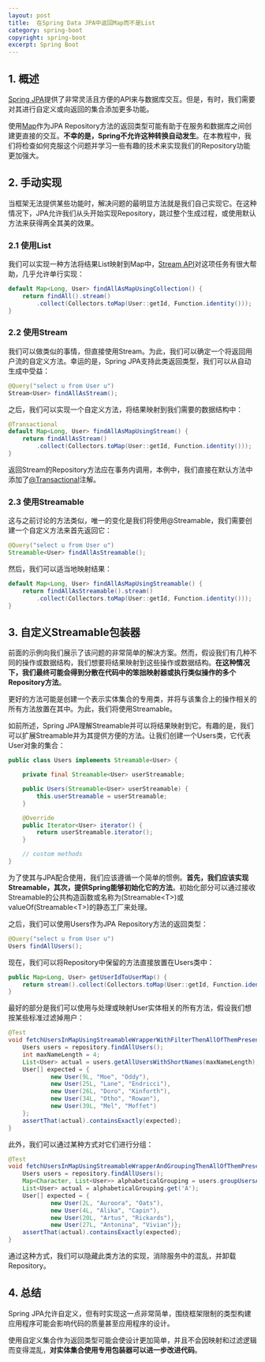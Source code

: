 ```yaml
---
layout: post
title:  在Spring Data JPA中返回Map而不是List
category: spring-boot
copyright: spring-boot
excerpt: Spring Boot
---
```


## 1. 概述

[Spring JPA](https://www.baeldung.com/the-persistence-layer-with-spring-data-jpa)提供了非常灵活且方便的API来与数据库交互。但是，有时，我们需要对其进行自定义或向返回的集合添加更多功能。

使用[Map](https://www.baeldung.com/java-hashmap)作为JPA Repository方法的返回类型可能有助于在服务和数据库之间创建更直接的交互。**不幸的是，Spring不允许这种转换自动发生**。在本教程中，我们将检查如何克服这个问题并学习一些有趣的技术来实现我们的Repository功能更加强大。

## 2. 手动实现

当框架无法提供某些功能时，解决问题的最明显方法就是我们自己实现它。在这种情况下，JPA允许我们从头开始实现Repository，跳过整个生成过程，或使用默认方法来获得两全其美的效果。

### 2.1 使用List

我们可以实现一种方法将结果List映射到Map中，[Stream API](https://www.baeldung.com/java-8-streams)对这项任务有很大帮助，几乎允许单行实现：

```java
default Map<Long, User> findAllAsMapUsingCollection() {
    return findAll().stream()
        .collect(Collectors.toMap(User::getId, Function.identity()));
}
```

### 2.2 使用Stream

我们可以做类似的事情，但直接使用Stream。为此，我们可以确定一个将返回用户流的自定义方法。幸运的是，Spring JPA支持此类返回类型，我们可以从自动生成中受益：

```java
@Query("select u from User u")
Stream<User> findAllAsStream();
```

之后，我们可以实现一个自定义方法，将结果映射到我们需要的数据结构中：

```java
@Transactional
default Map<Long, User> findAllAsMapUsingStream() {
    return findAllAsStream()
        .collect(Collectors.toMap(User::getId, Function.identity()));
}
```

返回Stream的Repository方法应在事务内调用，本例中，我们直接在默认方法中添加了[@Transactional](https://www.baeldung.com/transaction-configuration-with-jpa-and-spring)注解。

### 2.3 使用Streamable

这与之前讨论的方法类似，唯一的变化是我们将使用@Streamable，我们需要创建一个自定义方法来首先返回它：

```java
@Query("select u from User u")
Streamable<User> findAllAsStreamable();
```

然后，我们可以适当地映射结果：

```java
default Map<Long, User> findAllAsMapUsingStreamable() {
    return findAllAsStreamable().stream()
        .collect(Collectors.toMap(User::getId, Function.identity()));
}
```

## 3. 自定义Streamable包装器

前面的示例向我们展示了该问题的非常简单的解决方案。然而，假设我们有几种不同的操作或数据结构，我们想要将结果映射到这些操作或数据结构。**在这种情况下，我们最终可能会得到分散在代码中的笨拙映射器或执行类似操作的多个Repository方法**。

更好的方法可能是创建一个表示实体集合的专用类，并将与该集合上的操作相关的所有方法放置在其中。为此，我们将使用Streamable。

如前所述，Spring JPA理解Streamable并可以将结果映射到它。有趣的是，我们可以扩展Streamable并为其提供方便的方法。让我们创建一个Users类，它代表User对象的集合：

```java
public class Users implements Streamable<User> {

    private final Streamable<User> userStreamable;

    public Users(Streamable<User> userStreamable) {
        this.userStreamable = userStreamable;
    }

    @Override
    public Iterator<User> iterator() {
        return userStreamable.iterator();
    }

    // custom methods
}
```

为了使其与JPA配合使用，我们应该遵循一个简单的惯例。**首先，我们应该实现Streamable，其次，提供Spring能够初始化它的方法**。初始化部分可以通过接收Streamable的公共构造函数或名称为(Streamable<T\>)或valueOf(Streamable<T\>)的静态工厂来处理。

之后，我们可以使用Users作为JPA Repository方法的返回类型：

```java
@Query("select u from User u")
Users findAllUsers();
```

现在，我们可以将Repository中保留的方法直接放置在Users类中：

```java
public Map<Long, User> getUserIdToUserMap() {
    return stream().collect(Collectors.toMap(User::getId, Function.identity()));
}
```

最好的部分是我们可以使用与处理或映射User实体相关的所有方法，假设我们想按某些标准过滤掉用户：

```java
@Test
void fetchUsersInMapUsingStreamableWrapperWithFilterThenAllOfThemPresent() {
    Users users = repository.findAllUsers();
    int maxNameLength = 4;
    List<User> actual = users.getAllUsersWithShortNames(maxNameLength);
    User[] expected = {
            new User(9L, "Moe", "Oddy"),
            new User(25L, "Lane", "Endricci"),
            new User(26L, "Doro", "Kinforth"),
            new User(34L, "Otho", "Rowan"),
            new User(39L, "Mel", "Moffet")
    };
    assertThat(actual).containsExactly(expected);
}
```

此外，我们可以通过某种方式对它们进行分组：

```java
@Test
void fetchUsersInMapUsingStreamableWrapperAndGroupingThenAllOfThemPresent() {
    Users users = repository.findAllUsers();
    Map<Character, List<User>> alphabeticalGrouping = users.groupUsersAlphabetically();
    List<User> actual = alphabeticalGrouping.get('A');
    User[] expected = {
            new User(2L, "Auroora", "Oats"),
            new User(4L, "Alika", "Capin"),
            new User(20L, "Artus", "Rickards"),
            new User(27L, "Antonina", "Vivian")};
    assertThat(actual).containsExactly(expected);
}
```

通过这种方式，我们可以隐藏此类方法的实现，消除服务中的混乱，并卸载Repository。

## 4. 总结

Spring JPA允许自定义，但有时实现这一点非常简单，围绕框架限制的类型构建应用程序可能会影响代码的质量甚至应用程序的设计。

使用自定义集合作为返回类型可能会使设计更加简单，并且不会因映射和过滤逻辑而变得混乱，**对实体集合使用专用包装器可以进一步改进代码**。